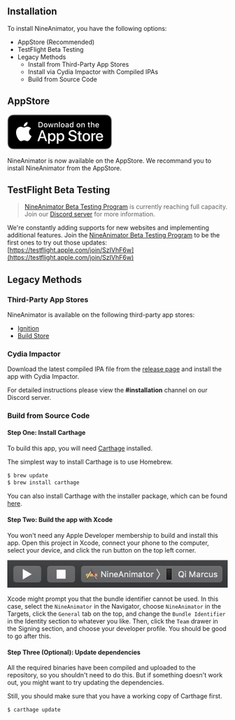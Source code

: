 ## Installation

To install NineAnimator, you have the following options:

- AppStore (Recommended)
- TestFlight Beta Testing
- Legacy Methods
    - Install from Third-Party App Stores
    - Install via Cydia Impactor with Compiled IPAs
    - Build from Source Code

## AppStore

[![Download on the AppStore](../Misc/Media/download_from_appstore_black.svg)](https://apps.apple.com/app/nineanimator-the-anime-app/id1470033405)

NineAnimator is now available on the AppStore. We recommand you to install NineAnimator
from the AppStore.

## TestFlight Beta Testing

> [NineAnimator Beta Testing Program](https://testflight.apple.com/join/SzIVhF6w) is currently
> reaching full capacity. Join our [Discord server](https://discord.gg/dzTVzeW) for more information.

We're constantly adding supports for new websites and implementing additional features.
Join the [NineAnimator Beta Testing Program](https://testflight.apple.com/join/SzIVhF6w)
to be the first ones to try out those updates:
[https://testflight.apple.com/join/SzIVhF6w](https://testflight.apple.com/join/SzIVhF6w)

## Legacy Methods

### Third-Party App Stores

NineAnimator is available on the following third-party app stores:

- [Ignition](//app.ignition.fun)
- [Build Store](//builds.io)

### Cydia Impactor

Download the latest compiled IPA file from the [release page](https://github.com/SuperMarcus/NineAnimator/releases/latest)
and install the app with Cydia Impactor.

For detailed instructions please view the **#installation** channel on our Discord server.

### Build from Source Code

#### Step One: Install Carthage

To build this app, you will need [Carthage](https://github.com/Carthage/Carthage#installing-carthage) installed.

The simplest way to install Carthage is to use Homebrew.

```sh
$ brew update
$ brew install carthage
```

You can also install Carthage with the installer package, which can be found
[here](https://github.com/Carthage/Carthage/releases).

#### Step Two: Build the app with Xcode

You won't need any Apple Developer membership to build and install this app.
Open this project in Xcode, connect your phone to the computer, select your
device, and click the run button on the top left corner.

![Xcode select device](../Misc/Media/xcode_select_device.jpg)

Xcode might prompt you that the bundle identifier cannot be used. In this case,
select the `NineAnimator` in the Navigator, choose `NineAnimator` in the Targets,
click the `General` tab on the top, and change the `Bundle Identifier` in the
Identity section to whatever you like. Then, click the `Team` drawer in the Signing
section, and choose your developer profile. You should be good to go after this.

#### Step Three (Optional): Update dependencies

All the required binaries have been compiled and uploaded to the repository, so
you shouldn't need to do this. But if something doesn't work out, you might want
to try updating the dependencies.

Still, you should make sure that you have a working copy of Carthage first.

```sh
$ carthage update
```
